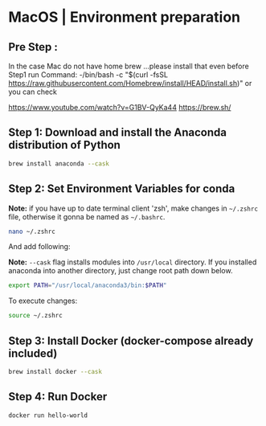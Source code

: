 # MacOS | Environment preparation

## Pre Step :
In the case Mac do not have home brew ...please install that even before Step1 run Command: 
-/bin/bash -c "$(curl -fsSL https://raw.githubusercontent.com/Homebrew/install/HEAD/install.sh)"
or you can check 

https://www.youtube.com/watch?v=G1BV-QyKa44
https://brew.sh/


## Step 1: Download and install the Anaconda distribution of Python
```sh
brew install anaconda --cask
```

## Step 2: Set Environment Variables for conda

**Note:** if you have up to date terminal client 'zsh', make changes in `~/.zshrc` file, otherwise it gonna be named as `~/.bashrc`.

```sh
nano ~/.zshrc
```

And add following:

**Note:** `--cask` flag installs modules into `/usr/local` directory. If you installed anaconda into another directory, just change root path down below.

```sh
export PATH="/usr/local/anaconda3/bin:$PATH"
```

To execute changes:

```sh
source ~/.zshrc
```

## Step 3: Install Docker (docker-compose already included)

```sh
brew install docker --cask
```

## Step 4: Run Docker

```sh
docker run hello-world
```
